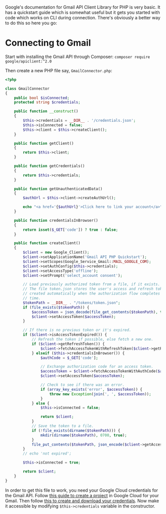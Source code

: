 Google's documentation for Gmail API Client Library for PHP is very basic. It has a quickstart guide which is somewhat useful but it gets you started with code which works on CLI during connection.
There's obviously a better way to do this so here you go:

# Connecting to Gmail
Start with installing the Gmail API through Composer:
`composer require google/apiclient:^2.0`

Then create a new PHP file say, `GmailConnector.php`:
```php
<?php

class GmailConnector
{
    public bool $isConnected;
    protected string $credentials;

    public function __construct()
    {
        $this->credentials = __DIR__ . '/credentials.json';
        $this->isConnected = false;
        $this->client = $this->createClient();
    }

    public function getClient()
    {
        return $this->client;
    }

    public function getCredentials()
    {
        return $this->credentials;
    }

    public function getUnauthenticatedData()
    {
        $authUrl = $this->client->createAuthUrl();

        echo "<a href='{$authUrl}'>Click here to link your account</a>";
    }

    public function credentialsInBrowser()
    {
        return isset($_GET['code']) ? true : false;
    }

    public function createClient()
    {
        $client = new Google_Client();
        $client->setApplicationName('Gmail API PHP Quickstart');
        $client->setScopes(Google_Service_Gmail::MAIL_GOOGLE_COM);
        $client->setAuthConfig($this->credentials);
        $client->setAccessType('offline');
        $client->setPrompt('select_account consent');

        // Load previously authorized token from a file, if it exists.
        // The file token.json stores the user's access and refresh tokens, and is
        // created automatically when the authorization flow completes for the first
        // time.
        $tokenPath = __DIR__ . "/tokens/token.json";
        if (file_exists($tokenPath)) {
            $accessToken = json_decode(file_get_contents($tokenPath), true);
            $client->setAccessToken($accessToken);
        }

        // If there is no previous token or it's expired.
        if ($client->isAccessTokenExpired()) {
            // Refresh the token if possible, else fetch a new one.
            if ($client->getRefreshToken()) {
                $client->fetchAccessTokenWithRefreshToken($client->getRefreshToken());
            } elseif ($this->credentialsInBrowser()) {
                $authCode = $_GET['code'];

                // Exchange authorization code for an access token.
                $accessToken = $client->fetchAccessTokenWithAuthCode($authCode);
                $client->setAccessToken($accessToken);

                // Check to see if there was an error.
                if (array_key_exists('error', $accessToken)) {
                    throw new Exception(join(', ', $accessToken));
                }
            } else {
                $this->isConnected = false;

                return $client;
            }
            // Save the token to a file.
            if (!file_exists(dirname($tokenPath))) {
                mkdir(dirname($tokenPath), 0700, true);
            }
            file_put_contents($tokenPath, json_encode($client->getAccessToken()));
        }
        // echo 'not expired';

        $this->isConnected = true;

        return $client;
    }
}
```
In order to get this file to work, you need your Google Cloud credentials for the Gmail API. Follow [this guide to create a project](https://developers.google.com/workspace/guides/create-project) in Google Cloud for your Gmail.
Then follow [this to create and download your credentials](https://developers.google.com/workspace/guides/create-credentials#web). Now make it accessible by modifying `$this->credentials` variable in the constructor.
